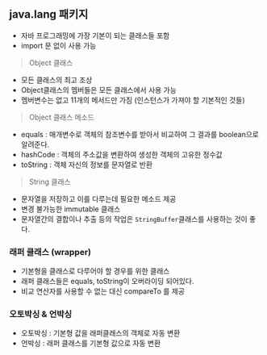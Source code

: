 ## java.lang 패키지

- 자바 프로그래밍에 가장 기본이 되는 클래스들 포함
- import 문 없이 사용 가능

> Object 클래스
> 
- 모든 클래스의 최고 조상
- Object클래스의 멤버들은 모든 클래스에서 사용 가능
- 멤버변수는 없고 11개의 메서드만 가짐 (인스턴스가 가져야 할 기본적인 것들)

> Object 클래스 메소드
> 
- equals : 매개변수로 객체의 참조변수를 받아서 비교하여 그 결과를 boolean으로 알려준다.
- hashCode : 객체의 주소값을 변환하여 생성한 객체의 고유한 정수값
- toString : 객체 자신의 정보를 문자열로 반환

> String 클래스
> 
- 문자열을 저장하고 이를 다루는데 필요한 메소드 제공
- 변경 불가능한 immutable 클래스
- 문자열간의 결합이나 추출 등의 작업은 `StringBuffer`클래스를 사용하는 것이 좋다.

### 래퍼 클래스 (wrapper)

- 기본형을 클래스로 다루어야 할 경우를 위한 클래스
- 래퍼 클래스들은 equals, toString이 오버라이딩 되어있다.
- 비교 연산자를 사용할 수 없는 대신 compareTo 를 제공

### 오토박싱 & 언박싱

- 오토박싱 : 기본형 값을 래퍼클래스의 객체로 자동 변환
- 언박싱 : 래퍼 클래스를 기본형 값으로 자동 변환
